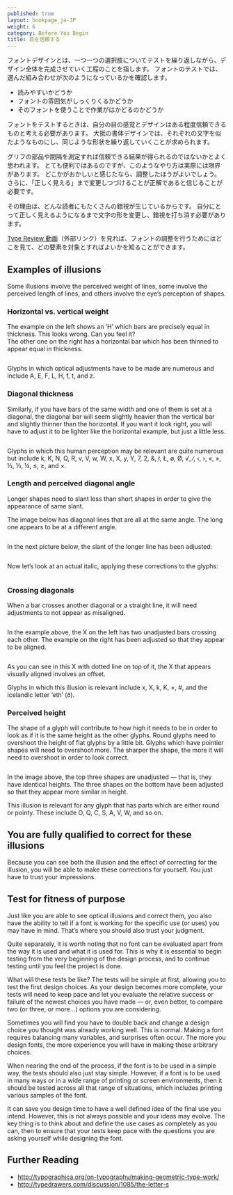 ```yaml
---
published: true
layout: bookpage_ja-JP
weight: 6
category: Before You Begin
title: 目を信頼する
---
```

<!--
published: true
layout: bookpage
weight: 6
category: Before You Begin
title: Trusting Your Eyes
-->

<!--
Font design is the process of iteratively testing the individual choices that collectively add up to
a complete design. You will be testing your font to see if the combination of decisions you have
made:
-->
フォントデザインとは、一つ一つの選択肢についてテストを繰り返しながら、デザイン全体を完成させていく工程のことを指します。
フォントのテストでは、選んだ組み合わせが次のようになっているかを確認します。

<!--
* Allows you to read the font
* Makes the font feel right to you
* Makes the font useful for the the jobs you want the font to be able to do.
-->
* 読みやすいかどうか
* フォントの雰囲気がしっくりくるかどうか
* そのフォントを使うことで作業がはかどるのかどうか

<!--
As you test the design, you will have to trust your perceptions and design somewhat practically.
Much of type design requires that you make letters similar and that you repeat forms.
-->
フォントをテストするときは、自分の目の感覚とデザインはある程度信頼できるものと考える必要があります。
大抵の書体デザインでは、それぞれの文字を似たようなものにし、同じような形状を繰り返していくことが求められます。

<!--
It is tempting to assume that if you measure the parts and the spaces between the glyphs, then you
will get reliable results. While very useful, this approach has real limitations. You should expect
to make adjustments if something looks wrong to you. Furthermore, you should feel confident that
making changes until it “looks right” is the correct thing to do.
-->
グリフの部品や間隔を測定すれば信頼できる結果が得られるのではないかとよく思われます。
とても便利ではあるのですが、このようなやり方は実際には限界があります。
どこかがおかしいと感じたなら、調整したほうがよいでしょう。
さらに、「正しく見える」まで変更しつづけることが正解であると信じることが必要です。

<!--
The reason this is true is that there are a number of natural optical illusions that all readers are
subject to. These illusions must be accounted for by altering the shapes of letters until they look
right to you.
-->
その理由は、どんな読者にもたくさんの錯視が生じているからです。
自分にとって正しく見えるようになるまで文字の形を変更し、錯視を打ち消す必要があります。

<!--
You can get a feel of where to look and what elements to adjust in these [Type Review Videos](https://vimeo.com/typereview/videos) (External Link)
-->
[Type Review 動画](https://vimeo.com/typereview/videos)（外部リンク）を見れば、フォントの調整を行うためにはどこを見て、どの要素を対象とすればよいかを知ることができます。

## Examples of illusions

Some illusions involve the perceived weight of lines, some involve the perceived length of lines,
and others involve the eye’s perception of shapes.

### Horizontal vs. vertical weight

The example on the left shows an ‘H’ which bars are precisely equal in thickness. This looks wrong.
Can you feel it?  
The other one on the right has a horizontal bar which has been thinned to appear equal in
thickness.

<img src="images/H%20compensation2.png" alt>

Glyphs in which optical adjustments have to be made are numerous and include A, E, F, L, H, f, t,
and z.

### Diagonal thickness

Similarly, if you have bars of the same width and one of them is set at a diagonal, the diagonal bar
will seem slightly heavier than the vertical bar and slightly thinner than the horizontal. If you
want it look right, you will have to adjust it to be lighter like the horizontal example, but just a
little less.

<img src="images/Diag%20illusion.png" alt>

Glyphs in which this human perception may be relevant are quite numerous but include k, K, N, Q, R,
v, V, w, W, x, X, y, Y, 7, 2, &amp;, ł, Ł, &oslash;, &Oslash;, &radic;, ∕, &lsaquo;, &rsaquo;,
&laquo;, &raquo;, ½, ⅓, ¼, &le;, &ge;, and &times;.

### Length and perceived diagonal angle

Longer shapes need to slant less than short shapes in order to give the appearance of same slant.

The image below has diagonal lines that are all at the same angle. The long one appears to be at a
different angle.

<img src="images/pdiag.png" alt>

In the next picture below, the slant of the longer line has been adjusted:

<img src="images/pdiag2.png" alt>

Now let’s look at an actual italic, applying these corrections to the glyphs:

<img src="images/longer%20less%20slant.png" alt>

### Crossing diagonals

When a bar crosses another diagonal or a straight line, it will need adjustments to not appear as
misaligned.

<img src="images/compare-x.png" alt>

In the example above, the X on the left has two unadjusted bars crossing each other. The example on
the right has been adjusted so that they appear to be aligned.

<img src="images/myriad-x.png" alt>

As you can see in this X with dotted line on top of it, the X that appears visually aligned involves an offset.

Glyphs in which this illusion is relevant include x, X, k, K, ×, #, and the icelandic letter ‘eth’
(&eth;).

### Perceived height

The shape of a glyph will contribute to how high it needs to be in order to look as if it is the
same height as the other glyphs. Round glyphs need to overshoot the height of flat glyphs by a
little bit. Glyphs which have pointier shapes will need to overshoot more. The sharper the shape,
the more it will need to overshoot in order to look correct.

<img src="images/3Shapes.png" alt>

In the image above, the top three shapes are unadjusted &mdash; that is, they have identical
heights. The three shapes on the bottom have been adjusted so that they appear more similar in
height.

This illusion is relevant for any glyph that has parts which are either round or pointy. These
include O, Q, C, S, A, V, W, and so on.

## You are fully qualified to correct for these illusions

Because you can see both the illusion and the effect of correcting for the illusion, you will be
able to make these corrections for yourself. You just have to trust your impressions.

## Test for fitness of purpose

Just like you are able to see optical illusions and correct them, you also have the ability to tell
if a font is working for the specific use (or uses) you may have in mind. That’s where you should
also trust your judgment.

Quite separately, it is worth noting that no font can be evaluated apart from the way it is used and
what it is used for. This is why it is essential to begin testing from the very beginning of the
design process, and to continue testing until you feel the project is done.

What will these tests be like? The tests will be simple at first, allowing you to test the first
design choices. As your design becomes more complete, your tests will need to keep pace and let you
evaluate the relative success or failure of the newest choices you have made &mdash; or, even
better, to compare two (or three, or more&hellip;) options you are considering.

Sometimes you will find you have to double back and change a design choice you thought was already
working well. This is normal. Making a font requires balancing many variables, and surprises often
occur. The more you design fonts, the more experience you will have in making these arbitrary
choices.

When nearing the end of the process, if the font is to be used in a simple way, the tests should
also just stay simple. However, if a font is to be used in many ways or in a wide range of printing
or screen environments, then it should be tested across all that range of situations, which includes
printing various samples of the font.

It can save you design time to have a well defined idea of the final use you intend. However, this
is not always possible and your ideas may evolve. The key thing is to think about and define the use
cases as completely as you can, then to ensure that your tests keep pace with the questions you are
asking yourself while designing the font.

## Further Reading

* <http://typographica.org/on-typography/making-geometric-type-work/>
* <http://typedrawers.com/discussion/1085/the-letter-s>
